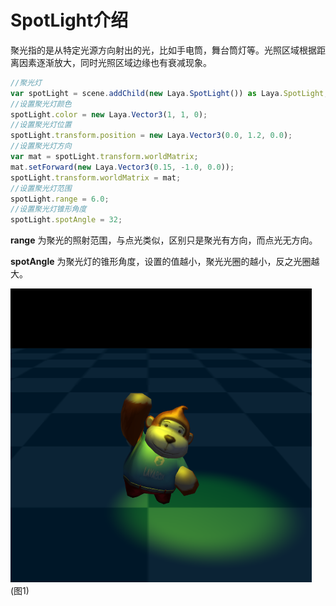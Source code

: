 # SpotLight介绍

聚光指的是从特定光源方向射出的光，比如手电筒，舞台筒灯等。光照区域根据距离因素逐渐放大，同时光照区域边缘也有衰减现象。

```typescript
//聚光灯
var spotLight = scene.addChild(new Laya.SpotLight()) as Laya.SpotLight;
//设置聚光灯颜色
spotLight.color = new Laya.Vector3(1, 1, 0);
//设置聚光灯位置
spotLight.transform.position = new Laya.Vector3(0.0, 1.2, 0.0);
//设置聚光灯方向
var mat = spotLight.transform.worldMatrix;
mat.setForward(new Laya.Vector3(0.15, -1.0, 0.0));
spotLight.transform.worldMatrix = mat;
//设置聚光灯范围
spotLight.range = 6.0;
//设置聚光灯锥形角度
spotLight.spotAngle = 32;
```

**range** 为聚光的照射范围，与点光类似，区别只是聚光有方向，而点光无方向。

**spotAngle** 为聚光灯的锥形角度，设置的值越小，聚光光圈的越小，反之光圈越大。

![](img/1.png)<br>(图1)

